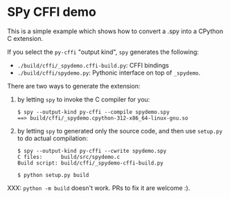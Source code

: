 SPy CFFI demo
==============

This is a simple example which shows how to convert a .spy into a CPython C
extension.

If you select the `py-cffi` "output kind", `spy` generates the following:

  - `./build/cffi/_spydemo.cffi-build.py`: CFFI bindings
  - `./build/cffi/spydemo.py`: Pythonic interface on top of `_spydemo`.


There are two ways to generate the extension:

1. by letting `spy` to invoke the C compiler for you:
   ```
   $ spy --output-kind py-cffi --compile spydemo.spy
   ==> build/cffi/_spydemo.cpython-312-x86_64-linux-gnu.so
   ```

2. by letting `spy` to generated only the source code, and then use `setup.py`
   to do actual compilation:
   ```
   $ spy --output-kind py-cffi --cwrite spydemo.spy
   C files:      build/src/spydemo.c
   Build script: build/cffi/_spydemo-cffi-build.py

   $ python setup.py build
   ```

XXX: `python -m build` doesn't work. PRs to fix it are welcome :).
